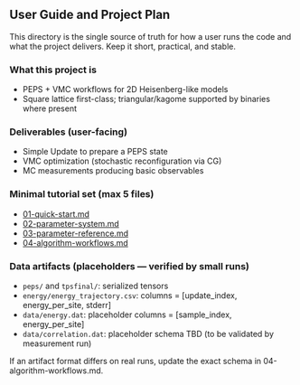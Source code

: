 ## User Guide and Project Plan

This directory is the single source of truth for how a user runs the code and what the project delivers. Keep it short, practical, and stable.

### What this project is
- PEPS + VMC workflows for 2D Heisenberg-like models
- Square lattice first-class; triangular/kagome supported by binaries where present

### Deliverables (user-facing)
- Simple Update to prepare a PEPS state
- VMC optimization (stochastic reconfiguration via CG)
- MC measurements producing basic observables

### Minimal tutorial set (max 5 files)
- [01-quick-start.md](01-quick-start.md)
- [02-parameter-system.md](02-parameter-system.md)
- [03-parameter-reference.md](03-parameter-reference.md)
- [04-algorithm-workflows.md](04-algorithm-workflows.md)

### Data artifacts (placeholders — verified by small runs)
- `peps/` and `tpsfinal/`: serialized tensors
- `energy/energy_trajectory.csv`: columns = [update_index, energy_per_site, stderr]
- `data/energy.dat`: placeholder columns = [sample_index, energy_per_site]
- `data/correlation.dat`: placeholder schema TBD (to be validated by measurement run)

If an artifact format differs on real runs, update the exact schema in 04-algorithm-workflows.md.
